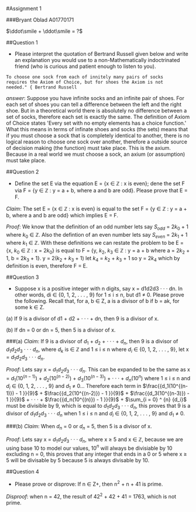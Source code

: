 #Assignment 1

###Bryant Oblad A01770171

$\ddot\smile + \ddot\smile = ?$

##Question 1

- Please interpret the quotation of Bertrand Russell given below and write an explanation you would use to a non-Mathematically indoctrinated friend (who is curious and patient enough to listen to you).

```
To choose one sock from each of innitely many pairs of socks
requires the Axiom of Choice, but for shoes the Axiom is not 
needed." { Bertrand Russell
```

_answer_: Suppose you have infinite socks and an infinite pair of shoes. For each set of shoes you can tell a difference between the left and the right shoe. But in a theoretical world there is absolutely no difference between a set of socks, therefore each set is exactly the same. The definition of Axiom of Choice states 'Every set with no empty elements has a choice function.' What this means in terms of infinate shoes and socks (the sets) means that if you must choose a sock that is completely identical to another, there is no logical reason to choose one sock over another, therefore a outside source of decision making (the function) must take place. This is the axium. Because in a real world we must choose a sock, an axium (or assumption) must take place.

##Question 2

- Define the set E via the equation E = {x ∈ $\mathbb{Z}$ : x is even}; dene the set F via F = {y ∈ $\mathbb{Z}$ : y = a +
b, where a and b are odd}. Please prove that E = F.

_Claim_: The set E = {x ∈ $\mathbb{Z}$ : x is even} is equal to the set F = {y ∈ $\mathbb{Z}$ : y = a +
b, where a and b are odd} which implies E = F.

_Proof_: We know that the definition of an odd number lets say $S_{odd}$ = 2$k_0$ + 1 where $k_0$ ∈ $\mathbb{Z}$. Also the defintion of an even number lets say $S_{even}$ = 2$k_1$  + 1 where $k_1$ ∈ $\mathbb{Z}$. With these definitions we can restate the problem to be E = {x, $k_0$ ∈ $\mathbb{Z}$ : x = 2$k_0$} is equal to F = {y, $k_2$, $k_3$ ∈ $\mathbb{Z}$ : y = a + b where a = 2$k_2$ + 1, b = 2$k_3$ + 1}. y = 2($k_2$ + $k_3$ + 1) let $k_4$ = $k_2$ + $k_3$ + 1 so y = 2$k_4$ which by definition is even, therefore F = E.

##Question 3
- Suppose x is a positive integer with n digits, say x = d1d2d3 · · · dn. In other words, di ∈ {0, 1, 2, . . . , 9} for 1 ≤ i ≤ n, but d1 $\neq$ 0. Please prove the following. Recall that, for a, b ∈ Z, a is a divisor of b if b = ak, for some k ∈ Z.

(a) If 9 is a divisor of d1 + d2 + · · · + dn, then 9 is a divisor of x. 

(b) If dn = 0 or dn = 5, then 5 is a divisor of x.

###(a)
_Claim_: If 9 is a divisor of $d_1$ + $d_2$ + · · · + $d_n$, then 9 is a divisor of $d_1$$d_2$$d_3$ · · · $d_n$, where $d_k$ is ∈ $\mathbb{Z}$ and 1 ≤ i ≤ n where $d_i$ ∈ {0, 1, 2, . . . , 9}, let x = $d_1$$d_2$$d_3$ · · · $d_n$.

_Proof_: Lets say x = $d_1$$d_2$$d_3$ · · · $d_n$. This can be expanded to be the same as x = $d_1(10^{(n-1)}$) + $d_2(10^{(n-2)}$) + $d_3(10^{(n-3)}$) + · · · + $d_n(10^{n}$) where 1 ≤ i ≤ n and $d_i$ ∈ {0, 1, 2, . . . , 9} and $d_1$ $\neq$ 0...  Therefore each term in $\frac{{d_1(10^{(n-1)}) - 1 }}{9}$ + $\frac{{d_2(10^{(n-2)}) - 1 }}{9}$ + $\frac{{d_3(10^{(n-3)}) - 1 }}{9}$ + · · · + $\frac{{d_n(10^{(n)}) - 1 }}{9}$ + $\sum_{i = 0} ^ {n} {d_i}$ must be divisible by 9, which is equal to $d_1$$d_2$$d_3$ · · · $d_n$, this proves that 9 is a divisor of $d_1$$d_2$$d_3$ · · · $d_n$ when 1 ≤ i ≤ n and $d_i$ ∈ {0, 1, 2, . . . , 9} and $d_1$ $\neq$ 0.

###(b) 
_Claim_:  When $d_n$ = 0 or $d_n$ = 5, then 5 is a divisor of x.

_Proof_: Lets say x = $d_1$$d_2$$d_3$ · · · $d_n$, where x $\geq$ 5 and x ∈ $\mathbb{Z}$, because we are using base 10 to model our values, 10$^n$ will always be divisiable by 10 excluding n = 0, this proves that any integer that ends in a 0 or 5 where x $\geq$ 5 will be divisable by 5 because 5 is always divisable by 10. 


##Question 4

- Please prove or disprove: If n ∈ Z+, then n$^2$ + n + 41 is prime.

_Disproof_: when n = 42, the result of 42$^2$ + 42 + 41 = 1763, which is not prime.
